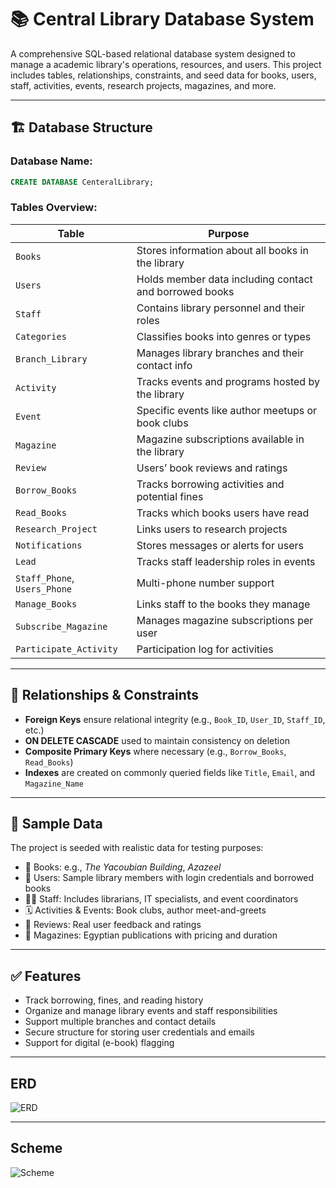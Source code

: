 # 📚 Central Library Database System

A comprehensive SQL-based relational database system designed to manage a academic library's operations, resources, and users. This project includes tables, relationships, constraints, and seed data for books, users, staff, activities, events, research projects, magazines, and more.

---

## 🏗️ Database Structure

### Database Name:

```sql
CREATE DATABASE CenteralLibrary;
```

### Tables Overview:

| Table                        | Purpose                                                |
| ---------------------------- | ------------------------------------------------------ |
| `Books`                      | Stores information about all books in the library      |
| `Users`                      | Holds member data including contact and borrowed books |
| `Staff`                      | Contains library personnel and their roles             |
| `Categories`                 | Classifies books into genres or types                  |
| `Branch_Library`             | Manages library branches and their contact info        |
| `Activity`                   | Tracks events and programs hosted by the library       |
| `Event`                      | Specific events like author meetups or book clubs      |
| `Magazine`                   | Magazine subscriptions available in the library        |
| `Review`                     | Users’ book reviews and ratings                        |
| `Borrow_Books`               | Tracks borrowing activities and potential fines        |
| `Read_Books`                 | Tracks which books users have read                     |
| `Research_Project`           | Links users to research projects                       |
| `Notifications`              | Stores messages or alerts for users                    |
| `Lead`                       | Tracks staff leadership roles in events                |
| `Staff_Phone`, `Users_Phone` | Multi-phone number support                             |
| `Manage_Books`               | Links staff to the books they manage                   |
| `Subscribe_Magazine`         | Manages magazine subscriptions per user                |
| `Participate_Activity`       | Participation log for activities                       |

---

## 🔐 Relationships & Constraints

* **Foreign Keys** ensure relational integrity (e.g., `Book_ID`, `User_ID`, `Staff_ID`, etc.)
* **ON DELETE CASCADE** used to maintain consistency on deletion
* **Composite Primary Keys** where necessary (e.g., `Borrow_Books`, `Read_Books`)
* **Indexes** are created on commonly queried fields like `Title`, `Email`, and `Magazine_Name`

---

## 🧪 Sample Data

The project is seeded with realistic data for testing purposes:

* 📖 Books: e.g., *The Yacoubian Building*, *Azazeel*
* 👤 Users: Sample library members with login credentials and borrowed books
* 👩‍💼 Staff: Includes librarians, IT specialists, and event coordinators
* 🗓️ Activities & Events: Book clubs, author meet-and-greets
* 🧾 Reviews: Real user feedback and ratings
* 📰 Magazines: Egyptian publications with pricing and duration

---

## ✅ Features

* Track borrowing, fines, and reading history
* Organize and manage library events and staff responsibilities
* Support multiple branches and contact details
* Secure structure for storing user credentials and emails
* Support for digital (e-book) flagging

---
## ERD
![ERD](https://github.com/user-attachments/assets/57686b18-20aa-4397-b2d8-e05017373d5c)

---
## Scheme
![Scheme](https://github.com/user-attachments/assets/bc33c345-876c-4f22-bfbb-502669351a06)



